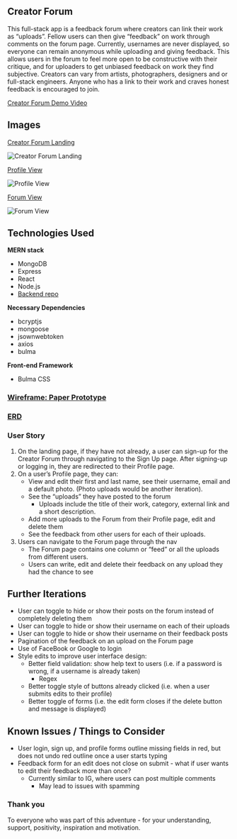 ## Creator Forum

This full-stack app is a feedback forum where creators can link their work as “uploads”. Fellow users can then give “feedback” on work through comments on the forum page. Currently, usernames are never displayed, so everyone can remain anonymous while uploading and giving feedback. This allows users in the forum to feel more open to be constructive with their critique, and for uploaders to get unbiased feedback on work they find subjective. Creators can vary from artists, photographers, designers and or full-stack engineers. Anyone who has a link to their work and craves honest feedback is encouraged to join.

<a href="https://drive.google.com/file/d/1BjXUKijvrYSfrI6SST4d1joGpbl8LB_B/view?usp=sharing">Creator Forum Demo Video<a/>
   
## Images

<a href="https://user-images.githubusercontent.com/58093608/116963961-1b9bd480-ac5f-11eb-9560-a138ae87a1ec.png">Creator Forum Landing<a/>
   
![Creator Forum Landing](https://user-images.githubusercontent.com/58093608/116963961-1b9bd480-ac5f-11eb-9560-a138ae87a1ec.png)


<a href="https://user-images.githubusercontent.com/58093608/116964126-9c5ad080-ac5f-11eb-8c31-0b3ea49d34ee.png">Profile View<a/>
   
![Profile View](https://user-images.githubusercontent.com/58093608/116964126-9c5ad080-ac5f-11eb-8c31-0b3ea49d34ee.png)


<a href="https://user-images.githubusercontent.com/58093608/116964213-d330e680-ac5f-11eb-8703-ab68d9f0b9a9.png">Forum View<a/>
   
![Forum View](https://user-images.githubusercontent.com/58093608/116964213-d330e680-ac5f-11eb-8703-ab68d9f0b9a9.png)

## Technologies Used

**MERN stack**
* MongoDB
* Express
* React
* Node.js
* <a href="https://github.com/kuricarino/creator-forum-back-end/tree/kris">Backend repo<a/>

**Necessary Dependencies**
* bcryptjs
* mongoose
* jsownwebtoken
* axios
* bulma

**Front-end Framework**
* Bulma CSS

### <a href="https://user-images.githubusercontent.com/58093608/116964472-78e45580-ac60-11eb-95ee-aef7a9bb3afe.jpg">Wireframe: Paper Prototype</a>

### <a href="https://user-images.githubusercontent.com/58093608/116964865-60c10600-ac61-11eb-9736-6638c4e579e7.jpeg">ERD</a>

### User Story
1. On the landing page, if they have not already, a user can sign-up for the Creator Forum through navigating to the Sign Up page. After signing-up or logging in, they are redirected to their Profile page.
2. On a user’s Profile page, they can:
    * View and edit their first and last name, see their username, email and a default photo. (Photo uploads would be another iteration).
    * See the “uploads” they have posted to the forum
        * Uploads include the title of their work, category, external link and a short description.
    * Add more uploads to the Forum from their Profile page, edit and delete them
    * See the feedback from other users for each of their uploads.
3. Users can navigate to the Forum page through the nav
    * The Forum page contains one column or “feed” or all the uploads from different users. 
    * Users can write, edit and delete their feedback on any upload they had the chance to see

## Further Iterations
* User can toggle to hide or show their posts on the forum instead of completely deleting them
* User can toggle to hide or show their username on each of their uploads
* User can toggle to hide or show their username on their feedback posts
* Pagination of the feedback on an upload on the Forum page
* Use of FaceBook or Google to login
* Style edits to improve user interface design:
    * Better field validation: show help text to users (i.e. if a password is wrong, if a username is already taken)
        * Regex
    * Better toggle style of buttons already clicked (i.e. when a user submits edits to their profile)
    * Better toggle of forms (i.e. the edit form closes if the delete button and message is displayed)

## Known Issues / Things to Consider
* User login, sign up, and profile forms outline missing fields in red, but does not undo red outline once a user starts typing
* Feedback form for an edit does not close on submit - what if user wants to edit their feedback more than once?
    * Currently similar to IG, where users can post multiple comments
        * May lead to issues with spamming

### Thank you
To everyone who was part of this adventure - for your understanding, support, positivity, inspiration and motivation. 

